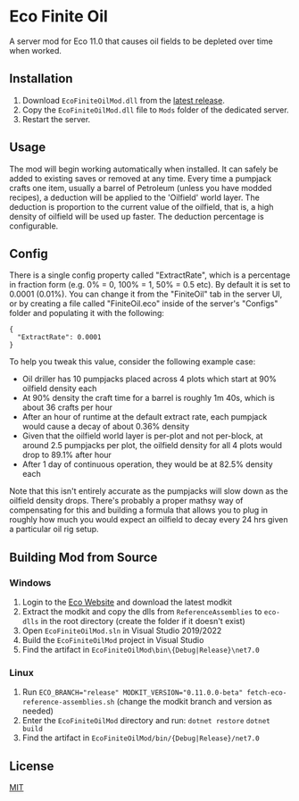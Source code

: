 # Eco Finite Oil
A server mod for Eco 11.0 that causes oil fields to be depleted over time when worked.

## Installation
1. Download `EcoFiniteOilMod.dll` from the [latest release](https://github.com/thomasfn/EcoFiniteOilMod/releases).
2. Copy the `EcoFiniteOilMod.dll` file to `Mods` folder of the dedicated server.
3. Restart the server.

## Usage

The mod will begin working automatically when installed. It can safely be added to existing saves or removed at any time. Every time a pumpjack crafts one item, usually a barrel of Petroleum (unless you have modded recipes), a deduction will be applied to the 'Oilfield' world layer. The deduction is proportion to the current value of the oilfield, that is, a high density of oilfield will be used up faster. The deduction percentage is configurable.

## Config

There is a single config property called "ExtractRate", which is a percentage in fraction form (e.g. 0% = 0, 100% = 1, 50% = 0.5 etc). By default it is set to 0.0001 (0.01%). You can change it from the "FiniteOil" tab in the server UI, or by creating a file called "FiniteOil.eco" inside of the server's "Configs" folder and populating it with the following:

```
{
  "ExtractRate": 0.0001
}
```

To help you tweak this value, consider the following example case:

- Oil driller has 10 pumpjacks placed across 4 plots which start at 90% oilfield density each
- At 90% density the craft time for a barrel is roughly 1m 40s, which is about 36 crafts per hour
- After an hour of runtime at the default extract rate, each pumpjack would cause a decay of about 0.36% density
- Given that the oilfield world layer is per-plot and not per-block, at around 2.5 pumpjacks per plot, the oilfield density for all 4 plots would drop to 89.1% after hour
- After 1 day of continuous operation, they would be at 82.5% density each

Note that this isn't entirely accurate as the pumpjacks will slow down as the oilfield density drops. There's probably a proper mathsy way of compensating for this and building a formula that allows you to plug in roughly how much you would expect an oilfield to decay every 24 hrs given a particular oil rig setup.

## Building Mod from Source

### Windows

1. Login to the [Eco Website](https://play.eco/) and download the latest modkit
2. Extract the modkit and copy the dlls from `ReferenceAssemblies` to `eco-dlls` in the root directory (create the folder if it doesn't exist)
3. Open `EcoFiniteOilMod.sln` in Visual Studio 2019/2022
4. Build the `EcoFiniteOilMod` project in Visual Studio
5. Find the artifact in `EcoFiniteOilMod\bin\{Debug|Release}\net7.0`

### Linux

1. Run `ECO_BRANCH="release" MODKIT_VERSION="0.11.0.0-beta" fetch-eco-reference-assemblies.sh` (change the modkit branch and version as needed)
2. Enter the `EcoFiniteOilMod` directory and run:
`dotnet restore`
`dotnet build`
3. Find the artifact in `EcoFiniteOilMod/bin/{Debug|Release}/net7.0`

## License
[MIT](https://choosealicense.com/licenses/mit/)